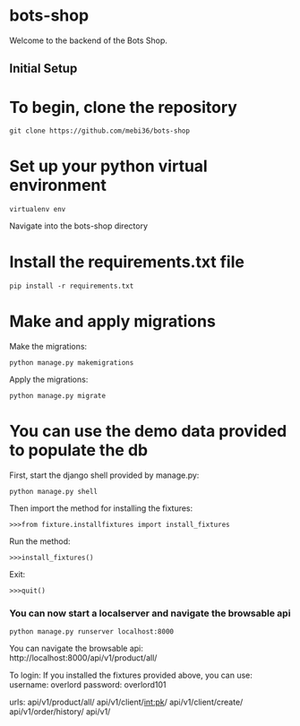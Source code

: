 # bots-shop
Welcome to the backend of the Bots Shop.

## Initial Setup


# To begin, clone the repository

```
git clone https://github.com/mebi36/bots-shop
```


# Set up your python virtual environment
```
virtualenv env
```

Navigate into the bots-shop directory

# Install the requirements.txt file
```
pip install -r requirements.txt
```
# Make and apply migrations 
Make the migrations:
```
python manage.py makemigrations
```
Apply the migrations:
```
python manage.py migrate
```

# You can use the demo data provided to populate the db
First, start the django shell provided by manage.py:
```
python manage.py shell
```
Then import the method for installing the fixtures:

```
>>>from fixture.installfixtures import install_fixtures
```
Run the method:
```
>>>install_fixtures()
```
Exit:
```
>>>quit()
```

### You can now start a localserver and navigate the browsable api
```
python manage.py runserver localhost:8000
```

You can navigate the browsable api: http://localhost:8000/api/v1/product/all/

To login:
    If you installed the fixtures provided above, you can use: 
    username: overlord
    password: overlord101

urls:
    api/v1/product/all/
    api/v1/client/<int:pk>/
    api/v1/client/create/
    api/v1/order/history/
    api/v1/

